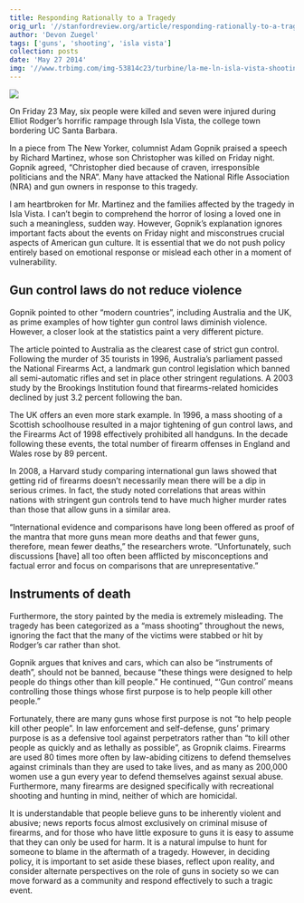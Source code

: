 ```yaml
---
title: Responding Rationally to a Tragedy
orig_url: '//stanfordreview.org/article/responding-rationally-to-a-tragedy/'
author: 'Devon Zuegel'
tags: ['guns', 'shooting', 'isla vista']
collection: posts
date: 'May 27 2014'
img: '//www.trbimg.com/img-53814c23/turbine/la-me-ln-isla-vista-shooting-suspect-vowed-war-on-women-sorority-20140524'
---
```


![](//www.trbimg.com/img-53814c23/turbine/la-me-ln-isla-vista-shooting-suspect-vowed-war-on-women-sorority-20140524)

On Friday 23 May, six people were killed and seven were injured during Elliot Rodger’s horrific rampage through Isla Vista, the college town bordering UC Santa Barbara.

In a piece from The New Yorker, columnist Adam Gopnik praised a speech by Richard Martinez, whose son Christopher was killed on Friday night. Gopnik agreed, “Christopher died because of craven, irresponsible politicians and the NRA”. Many have attacked the National Rifle Association (NRA) and gun owners in response to this tragedy.

I am heartbroken for Mr. Martinez and the families affected by the tragedy in Isla Vista. I can’t begin to comprehend the horror of losing a loved one in such a meaningless, sudden way. However, Gopnik’s explanation ignores important facts about the events on Friday night and misconstrues crucial aspects of American gun culture. It is essential that we do not push policy entirely based on emotional response or mislead each other in a moment of vulnerability.

## Gun control laws do not reduce violence

Gopnik pointed to other “modern countries”, including Australia and the UK, as prime examples of how tighter gun control laws diminish violence. However, a closer look at the statistics paint a very different picture.

The article pointed to Australia as the clearest case of strict gun control. Following the murder of 35 tourists in 1996, Australia’s parliament passed the National Firearms Act, a landmark gun control legislation which banned all semi-automatic rifles and set in place other stringent regulations. A 2003 study by the Brookings Institution found that firearms-related homicides declined by just 3.2 percent following the ban.

The UK offers an even more stark example. In 1996, a mass shooting of a Scottish schoolhouse resulted in a major tightening of gun control laws, and the Firearms Act of 1998 effectively prohibited all handguns. In the decade following these events, the total number of firearm offenses in England and Wales rose by 89 percent.

In 2008, a Harvard study comparing international gun laws showed that getting rid of firearms doesn’t necessarily mean there will be a dip in serious crimes. In fact, the study noted correlations that areas within nations with stringent gun controls tend to have much higher murder rates than those that allow guns in a similar area.

“International evidence and comparisons have long been offered as proof of the mantra that more guns mean more deaths and that fewer guns, therefore, mean fewer deaths,” the researchers wrote. “Unfortunately, such discussions [have] all too often been afflicted by misconceptions and factual error and focus on comparisons that are unrepresentative.”

## Instruments of death

Furthermore, the story painted by the media is extremely misleading. The tragedy has been categorized as a “mass shooting” throughout the news, ignoring the fact that the many of the victims were stabbed or hit by Rodger’s car rather than shot.

Gopnik argues that knives and cars, which can also be “instruments of death”, should not be banned, because “these things were designed to help people do things other than kill people.” He continued, “‘Gun control’ means controlling those things whose first purpose is to help people kill other people.”

Fortunately, there are many guns whose first purpose is not “to help people kill other people”. In law enforcement and self-defense, guns’ primary purpose is as a defensive tool against perpetrators rather than “to kill other people as quickly and as lethally as possible”, as Gropnik claims. Firearms are used 80 times more often by law-abiding citizens to defend themselves against criminals than they are used to take lives, and as many as 200,000 women use a gun every year to defend themselves against sexual abuse. Furthermore, many firearms are designed specifically with recreational shooting and hunting in mind, neither of which are homicidal.

It is understandable that people believe guns to be inherently violent and abusive; news reports focus almost exclusively on criminal misuse of firearms, and for those who have little exposure to guns it is easy to assume that they can only be used for harm. It is a natural impulse to hunt for someone to blame in the aftermath of a tragedy. However, in deciding policy, it is important to set aside these biases, reflect upon reality, and consider alternate perspectives on the role of guns in society so we can move forward as a community and respond effectively to such a tragic event.